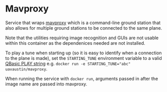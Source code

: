 # Mavproxy

Service that wraps [mavproxy](https://github.com/ArduPilot/MAVProxy) which is a
command-line ground station that also allows for multiple ground stations to be
connected to the same plane.

Note that the utilities requiring image recognition and GUIs are not usable
within this container as the dependenices needed are not installed.

To play a tune when starting up (so it is easy to identify when a connection to
the plane is made), set the `STARTING_TUNE` environment variable to a valid
[QBasic PLAY string](https://en.m.wikibooks.org/wiki/QBasic/Appendix#PLAY) e.g.
`docker run -e STARTING_TUNE="abc" uavaustin/mavproxy`.

When running the service with `docker run`, arguments passed in after the image
name are passed into mavproxy.
